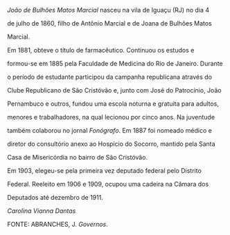 

*João de Bulhões Matos Marcial* nasceu na vila de Iguaçu (RJ) no dia 4

de julho de 1860, filho de Antônio Marcial e de Joana de Bulhões Matos

Marcial.



Em 1881, obteve o título de farmacêutico. Continuou os estudos e

formou-se em 1885 pela Faculdade de Medicina do Rio de Janeiro. Durante

o período de estudante participou da campanha republicana através do

Clube Republicano de São Cristóvão e, junto com José do Patrocínio, João

Pernambuco e outros, fundou uma escola noturna e gratuita para adultos,

menores e trabalhadores, na qual lecionou por cinco anos. Na juventude

também colaborou no jornal *Fonógrafo*. Em 1887 foi nomeado médico e

diretor do consultório anexo ao Hospício do Socorro, mantido pela Santa

Casa de Misericórdia no bairro de São Cristóvão.



Em 1903, elegeu-se pela primeira vez deputado federal pelo Distrito

Federal. Reeleito em 1906 e 1909, ocupou uma cadeira na Câmara dos

Deputados até dezembro de 1911.



*Carolina Vianna Dantas*



FONTE: ABRANCHES, J. *Governos*.

